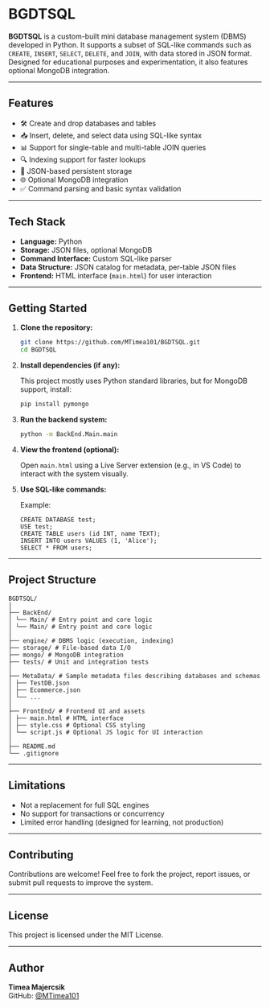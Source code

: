 # BGDTSQL

**BGDTSQL** is a custom-built mini database management system (DBMS) developed in Python. It supports a subset of SQL-like commands such as `CREATE`, `INSERT`, `SELECT`, `DELETE`, and `JOIN`, with data stored in JSON format. Designed for educational purposes and experimentation, it also features optional MongoDB integration.

---

## Features

- 🛠️ Create and drop databases and tables
- 📥 Insert, delete, and select data using SQL-like syntax
- 📊 Support for single-table and multi-table JOIN queries
- 🔍 Indexing support for faster lookups
- 🧾 JSON-based persistent storage
- 🌐 Optional MongoDB integration
- ✅ Command parsing and basic syntax validation

---

## Tech Stack

- **Language:** Python
- **Storage:** JSON files, optional MongoDB
- **Command Interface:** Custom SQL-like parser
- **Data Structure:** JSON catalog for metadata, per-table JSON files
- **Frontend:** HTML interface (`main.html`) for user interaction

---

## Getting Started

1. **Clone the repository:**

   ```bash
   git clone https://github.com/MTimea101/BGDTSQL.git
   cd BGDTSQL
   ```

2. **Install dependencies (if any):**

   This project mostly uses Python standard libraries, but for MongoDB support, install:

   ```bash
   pip install pymongo
   ```

3. **Run the backend system:**

   ```bash
   python -m BackEnd.Main.main
   ```

4. **View the frontend (optional):**

   Open `main.html` using a Live Server extension (e.g., in VS Code) to interact with the system visually.

5. **Use SQL-like commands:**

   Example:

   ```
   CREATE DATABASE test;
   USE test;
   CREATE TABLE users (id INT, name TEXT);
   INSERT INTO users VALUES (1, 'Alice');
   SELECT * FROM users;
   ```

---

## Project Structure

```
BGDTSQL/
│
├── BackEnd/
│ └── Main/ # Entry point and core logic
│ └── Main/ # Entry point and core logic
│
├── engine/ # DBMS logic (execution, indexing)
├── storage/ # File-based data I/O
├── mongo/ # MongoDB integration
├── tests/ # Unit and integration tests
│
├── MetaData/ # Sample metadata files describing databases and schemas
│ ├── TestDB.json
│ ├── Ecommerce.json
│ └── ...
│
├── FrontEnd/ # Frontend UI and assets
│ ├── main.html # HTML interface
│ ├── style.css # Optional CSS styling
│ └── script.js # Optional JS logic for UI interaction
│
├── README.md
└── .gitignore
```

---

## Limitations

- Not a replacement for full SQL engines
- No support for transactions or concurrency
- Limited error handling (designed for learning, not production)

---

## Contributing

Contributions are welcome! Feel free to fork the project, report issues, or submit pull requests to improve the system.

---

## License

This project is licensed under the MIT License.

---

## Author

**Timea Majercsik**  
GitHub: [@MTimea101](https://github.com/MTimea101)
